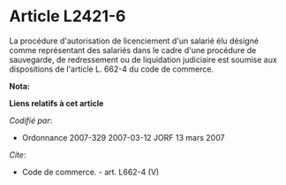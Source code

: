 # Article L2421-6

La procédure d'autorisation de licenciement d'un salarié élu désigné comme représentant des salariés dans le cadre d'une
procédure de sauvegarde, de redressement ou de liquidation judiciaire est soumise aux dispositions de l'article L. 662-4 du
code de commerce.

**Nota:**



**Liens relatifs à cet article**

_Codifié par_:

  - Ordonnance 2007-329 2007-03-12 JORF 13 mars 2007

_Cite_:

  - Code de commerce. - art. L662-4 (V)
